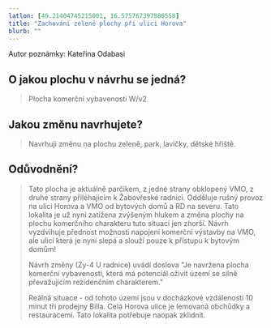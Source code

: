 ```yaml
---
latlon: [49.21404745215001, 16.575767397880558]
title: "Zachování zelené plochy při ulici Horova"
blurb: ""
---
```


Autor poznámky: Kateřina Odabasi

## O jakou plochu v návrhu se jedná?

> Plocha komerční vybavenosti W/v2

## Jakou změnu navrhujete?

> Navrhuji změnu na plochu zeleně, park, lavičky, dětské hřiště.

## Odůvodnění?

> Tato plocha je aktuálně parčíkem, z jedné strany obklopený VMO, z druhé strany přiléhajicím k Žabovřeské radnici.  Odděluje rušný provoz na ulici Horova a VMO od bytových domů a RD na severu. Tato lokalita je už nyní zatížena zvýšeným hlukem a změna plochy na plochu komerčního charakteru tuto situaci jen zhorší.  Návrh vyzdvihuje přednost možnosti napojení komerční výstavby na VMO, ale ulicí která je nyní slepá a slouží pouze k přístupu k bytovým domům!
>
> Návrh změny (Zy-4 U radnice) uvádí doslova  "Je navržena plocha komerční vybavenosti, která má potenciál oživit území se silně převažujícím rezidenčním charakterem."
>
> Reálná situace - od tohoto území jsou v docházkové vzdálenosti 10 minut tři prodejny Billa. Celá Horova ulice je lemovaná obchůdky a restauracemi. Tato lokalita potřebuje naopak zklidnit.
